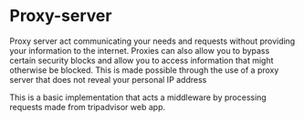 # Proxy-server

Proxy server act communicating your needs and requests without providing your information to the internet. Proxies can also allow you to bypass certain security blocks and allow you to access information that might otherwise be blocked. This is made possible through the use of a proxy server that does not reveal your personal IP address

This is a basic implementation that acts a middleware by processing requests made from tripadvisor web app.
